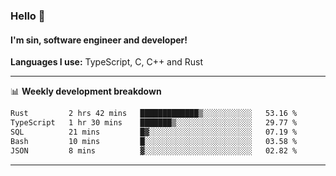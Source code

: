 ### Hello 👋
#### I'm sin, software engineer and developer!

**Languages I use:** TypeScript, C, C++ and Rust

---
📊 **Weekly development breakdown**

<!--START_SECTION:waka-->

```txt
Rust         2 hrs 42 mins   █████████████▒░░░░░░░░░░░   53.16 %
TypeScript   1 hr 30 mins    ███████▒░░░░░░░░░░░░░░░░░   29.77 %
SQL          21 mins         █▓░░░░░░░░░░░░░░░░░░░░░░░   07.19 %
Bash         10 mins         █░░░░░░░░░░░░░░░░░░░░░░░░   03.58 %
JSON         8 mins          ▓░░░░░░░░░░░░░░░░░░░░░░░░   02.82 %
```

<!--END_SECTION:waka-->

---
